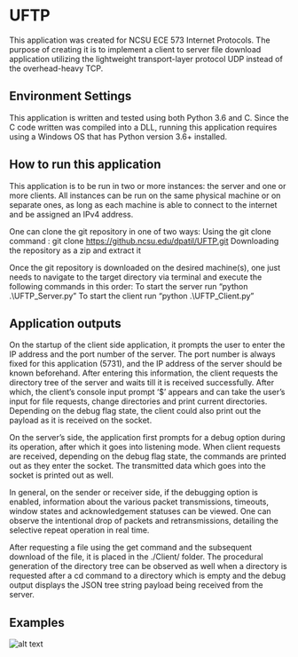 # UFTP
This application was created for NCSU ECE 573 Internet Protocols.  The purpose of creating it is to implement a client to server file download application utilizing the lightweight transport-layer protocol UDP instead of the overhead-heavy TCP.

## Environment Settings
This application is written and tested using both Python 3.6 and C.  Since the C code written was compiled into a DLL, running this application requires using a Windows OS that has Python version 3.6+ installed.

## How to run this application
This application is to be run in two or more instances: the server and one or more clients.  All instances can be run on the same physical machine or on separate ones, as long as each machine is able to connect to the internet and be assigned an IPv4 address.
 
One can clone the git repository in one of two ways:
Using the git clone command : git clone https://github.ncsu.edu/dpatil/UFTP.git
Downloading the repository as a zip and extract it

Once the git repository is downloaded on the desired machine(s), one just needs to navigate to the target directory via terminal and execute the following commands in this order:
To start the server run “python .\UFTP_Server.py”
To start the client run “python .\UFTP_Client.py”

## Application outputs
On the startup of the client side application, it prompts the user to enter the IP address and the port number of the server. The port number is always fixed for this application (5731), and the IP address of the server should be known beforehand. After entering this information, the client requests the directory tree of the server and waits till it is received successfully. After which, the client’s console input prompt ‘$’ appears and can take the user’s input for file requests, change directories and print current directories. Depending on the debug flag state, the client could also print out the payload as it is received on the socket. 

On the server’s side, the application first prompts for a debug option during its operation, after which it goes into listening mode. When client requests are received, depending on the debug flag state, the commands are printed out as they enter the socket. The transmitted data which goes into the socket is printed out as well.

In general, on the sender or receiver side, if the debugging option is enabled, information about the various packet transmissions, timeouts, window states and acknowledgement statuses can be viewed. One can observe the intentional drop of packets and retransmissions, detailing the selective repeat operation in real time. 

After requesting a file using the get command and the subsequent download of the file, it is placed in the ./Client/ folder. The procedural generation of the directory tree can be observed as well when a directory is requested after a cd command to a directory which is empty and the debug output displays the JSON tree string payload being received from the server.

## Examples
![alt text](https://raw.githubusercontent.com/dpatil/UFTP/master/Example.png)
